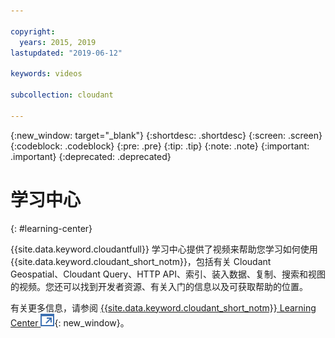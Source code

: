 ```yaml
---

copyright:
  years: 2015, 2019
lastupdated: "2019-06-12"

keywords: videos

subcollection: cloudant

---
```


{:new_window: target="_blank"}
{:shortdesc: .shortdesc}
{:screen: .screen}
{:codeblock: .codeblock}
{:pre: .pre}
{:tip: .tip}
{:note: .note}
{:important: .important}
{:deprecated: .deprecated}

<!-- Acrolinx: 2018-10-05 -->

# 学习中心
{: #learning-center}

{{site.data.keyword.cloudantfull}} 学习中心提供了视频来帮助您学习如何使用 {{site.data.keyword.cloudant_short_notm}}，包括有关 Cloudant Geospatial、Cloudant Query、HTTP API、索引、装入数据、复制、搜索和视图的视频。您还可以找到开发者资源、有关入门的信息以及可获取帮助的位置。 

有关更多信息，请参阅 [{{site.data.keyword.cloudant_short_notm}} Learning Center ![外部链接图标](../images/launch-glyph.svg "外部链接图标")](http://ibm.biz/cloudant-learning){: new_window}。
